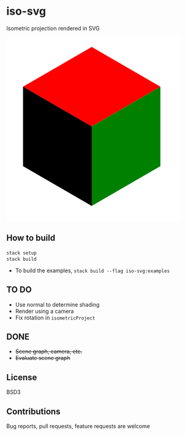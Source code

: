 # iso-svg

Isometric projection rendered in SVG

![Cube](images/cube.PNG)

## How to build

```
stack setup
stack build
```

* To build the examples, `stack build --flag iso-svg:examples`

## TO DO

* Use normal to determine shading
* Render using a camera
* Fix rotation in `isometricProject`

## DONE

* ~~Scene graph, camera, etc.~~
* ~~Evaluate scene graph~~ 

## License

BSD3

## Contributions

Bug reports, pull requests, feature requests are welcome